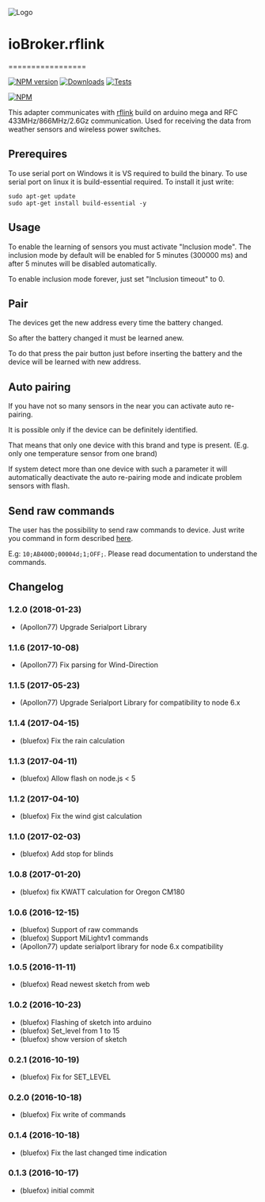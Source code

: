 ![Logo](admin/rflink.png)
# ioBroker.rflink
=================

[![NPM version](http://img.shields.io/npm/v/iobroker.rflink.svg)](https://www.npmjs.com/package/iobroker.rflink)
[![Downloads](https://img.shields.io/npm/dm/iobroker.rflink.svg)](https://www.npmjs.com/package/iobroker.rflink)
[![Tests](https://travis-ci.org/ioBroker/ioBroker.rflink.svg?branch=master)](https://travis-ci.org/ioBroker/ioBroker.rflink)

[![NPM](https://nodei.co/npm/iobroker.rflink.png?downloads=true)](https://nodei.co/npm/iobroker.rflink/)

This adapter communicates with [rflink](http://www.nemcon.nl/blog2/) build on arduino mega and RFC 433MHz/866MHz/2.6Gz communication.
Used for receiving the data from weather sensors and wireless power switches.

## Prerequires
To use serial port on Windows it is VS required to build the binary.
To use serial port on linux it is build-essential required. To install it just write:

```
sudo apt-get update
sudo apt-get install build-essential -y
```

## Usage
To enable the learning of sensors you must activate "Inclusion mode". The inclusion mode by default will be enabled for 5 minutes (300000 ms) and after 5 minutes will be disabled automatically.

To enable inclusion mode forever, just set "Inclusion timeout" to 0.

## Pair
The devices get the new address every time the battery changed.

So after the battery changed it must be learned anew.

To do that press the pair button just before inserting the battery and the device will be learned with new address.

## Auto pairing
If you have not so many sensors in the near you can activate auto re-pairing.

It is possible only if the device can be definitely identified.

That means that only one device with this brand and type is present. (E.g. only one temperature sensor from one brand)

If system detect more than one device with such a parameter it will automatically deactivate the auto re-pairing mode and indicate problem sensors with flash.

## Send raw commands
The user has the possibility to send raw commands to device. Just write you command in form described [here](http://www.nemcon.nl/blog2/protref).

E.g: ```10;AB400D;00004d;1;OFF;```. Please read documentation to understand the commands.

## Changelog
### 1.2.0 (2018-01-23)
* (Apollon77) Upgrade Serialport Library

### 1.1.6 (2017-10-08)
* (Apollon77) Fix parsing for Wind-Direction

### 1.1.5 (2017-05-23)
* (Apollon77) Upgrade Serialport Library for compatibility to node 6.x

### 1.1.4 (2017-04-15)
* (bluefox) Fix the rain calculation

### 1.1.3 (2017-04-11)
* (bluefox) Allow flash on node.js < 5

### 1.1.2 (2017-04-10)
* (bluefox) Fix the wind gist calculation

### 1.1.0 (2017-02-03)
* (bluefox) Add stop for blinds

### 1.0.8 (2017-01-20)
* (bluefox) fix KWATT calculation for Oregon CM180

### 1.0.6 (2016-12-15)
* (bluefox) Support of raw commands
* (bluefox) Support MiLightv1 commands
* (Apollon77) update serialport library for node 6.x compatibility

### 1.0.5 (2016-11-11)
* (bluefox) Read newest sketch from web

### 1.0.2 (2016-10-23)
* (bluefox) Flashing of sketch into arduino
* (bluefox) Set_level from 1 to 15
* (bluefox) show version of sketch

### 0.2.1 (2016-10-19)
* (bluefox) Fix for SET_LEVEL

### 0.2.0 (2016-10-18)
* (bluefox) Fix write of commands

### 0.1.4 (2016-10-18)
* (bluefox) Fix the last changed time indication

### 0.1.3 (2016-10-17)
* (bluefox) initial commit
